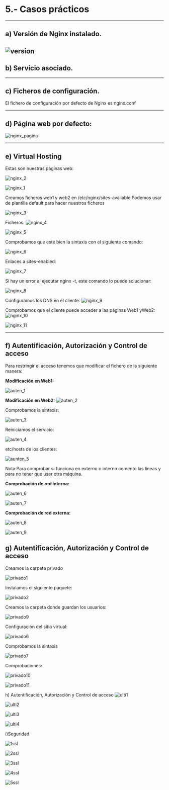 # 5.- Casos prácticos
----------------------------------------------
## a) Versión de Nginx instalado.
![version](https://i.ibb.co/KGx4SXf/version-nginx.png)
------------------------------------

## b) Servicio asociado.
----------------------------------------

c) Ficheros de configuración.
-------------------------------------------

El fichero de configuración por defecto de Nginx es nginx.conf

---------------------------------------------
## d) Página web por defecto:
![nginx_pagina](https://i.ibb.co/Y8tt6Wq/pagina-web.png)

---------------------------------------------------

## e) Virtual Hosting
Estas son nuestras páginas web:

![nginx_2](https://i.ibb.co/jrRLjxF/2.png)


![nginx_1](https://i.ibb.co/wWQCbdP/1.png)

Creamos ficheros web1 y web2 en /etc/nginx/sites-available
Podemos usar de plantilla default para hacer nuestros ficheros

![nginx_3](https://i.ibb.co/16YTvkn/3.png)

Ficheros:
![nginx_4](https://i.ibb.co/jy73vGv/4.png)

![nginx_5](https://i.ibb.co/HpMZc0j/5.png)

Comprobamos que esté bien la sintaxis con el siguiente comando:

![nginx_6](https://i.ibb.co/P6VkVMh/6.png)

Enlaces a sites-enabled:

![nginx_7](https://i.ibb.co/Fmqzhxp/7.png)

Si hay un error al ejecutar nginx -t, este comando lo puede solucionar:

![nginx_8](https://i.ibb.co/FsbTfJ1/8.png)

Configuramos los DNS en el cliente:
![nginx_9](https://i.ibb.co/9ZhdkKV/9.png)

Comprobamos que el cliente puede acceder a las páginas Web1 yWeb2:
![nginx_10](https://i.ibb.co/pxYYmk9/10.png)

![nginx_11](https://i.ibb.co/2MrXVv8/11.png)

------------------------------------------------------

## f) Autentificación, Autorización y Control de acceso
Para restringir el acceso tenemos que modificar el fichero de la siguiente manera:

**Modificación en Web1:**

![auten_1](https://i.ibb.co/qkxy5wd/auten1.png)

**Modificación en Web2:**
![auten_2](https://i.ibb.co/kycjHZy/auten2.png)

Comprobamos la sintaxis:

![auten_3](https://i.ibb.co/sVvs26F/auten3.png)

Reiniciamos el servicio:

![auten_4](https://i.ibb.co/Chcvgsq/auten4.png)

etc/hosts de los clientes:

![aunten_5](https://i.ibb.co/jyBMssS/auten5.png)

Nota:Para comprobar si funciona en externo o interno comento las líneas y para no tener que usar otra máquina.

**Comprobación de red interna:**

![auten_6](https://i.ibb.co/qR5C83k/auten6.png)

![auten_7](https://i.ibb.co/xg16vZ6/auten7.png)


**Comprobación de red externa:**

![auten_8](https://i.ibb.co/zxYy3Ry/auten8.png)

![auten_9](https://i.ibb.co/VSnvGrp/auten9.png)


## g) Autentificación, Autorización y Control de acceso

Creamos la carpeta privado

![privado1](https://i.ibb.co/qFzJphk/privado1.png)

Instalamos el siguiente paquete:

![privado2](https://i.ibb.co/hK8z5MG/privado2.png)


Creamos la carpeta donde guardan los usuarios:

![privado9](https://i.ibb.co/pf2w7XF/privado9.png)

Configuración del sitio virtual:

![privado6](https://i.ibb.co/0mf0LdR/privado6.png)

Comprobamos la sintaxis

![privado7](https://i.ibb.co/6HF5xRQ/privado7.png)


Comprobaciones:

![privado10](https://i.ibb.co/GCRLGqv/privado10.png)

![privado11](https://i.ibb.co/GPty3hr/privado11.png)

h) Autentificación, Autorización y Control de acceso
![ulti1](https://i.ibb.co/xXNMGkF/ultimo1.png)

![ulti2](https://i.ibb.co/qp93w13/ultimo2.png)

![ulti3](https://i.ibb.co/VV85fF6/ultimo-externo-sin-auten.png)

![ulti4](https://i.ibb.co/XYRXfrn/ultimo-externo.png)

i)Seguridad

![1ssl](https://i.ibb.co/QJzw2Sg/ssl-1.png)

![2ssl](https://i.ibb.co/WtrzDFb/ssl-2.png)

![3ssl](https://i.ibb.co/xXmLSYk/ssl-3.png)

![4ssl](https://i.ibb.co/kHLnnZg/ssl-4.png)

![5ssl](https://i.ibb.co/QjptyBd/ssl-5.png)
